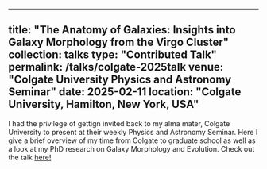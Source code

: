 
---
title: "The Anatomy of Galaxies: Insights into Galaxy Morphology from the Virgo Cluster"
collection: talks
type: "Contributed Talk"
permalink: /talks/colgate-2025talk
venue: "Colgate University Physics and Astronomy Seminar"
date: 2025-02-11
location: "Colgate University, Hamilton, New York, USA"
---

I had the privilege of gettign invited back to my alma mater, Colgate University to present at their weekly Physics and Astronomy Seminar. Here I give a brief overview of my time from Colgate to graduate school as well as a look at my PhD research on Galaxy Morphology and Evolution. Check out the talk [here!]([https://youtu.be/icGtkiZayEk?si=TkwHbO_VQ4l19ul6&t=4459](https://youtu.be/qYzMMSomAjo))
